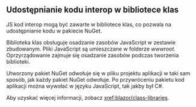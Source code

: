 ## <a name="share-interop-code-in-a-class-library"></a>Udostępnianie kodu interop w bibliotece klas

JS kod interop mogą być zawarte w bibliotece klas, co pozwala na udostępnianie kodu w pakiecie NuGet.

Biblioteka klas obsługuje osadzanie zasobów JavaScript w zestawie zbudowanym. Pliki JavaScript są umieszczane w folderze *wwwroot.* Oprzyrządowanie zajmuje się osadzanie zasobów podczas tworzenia biblioteki.

Utworzony pakiet NuGet odwołuje się w pliku projektu aplikacji w taki sam sposób, jak każdy pakiet NuGet odwołuje. Po przywróceniu pakietu kod aplikacji można wywołać w języku JavaScript, tak jakby był C#.

Aby uzyskać więcej informacji, zobacz <xref:blazor/class-libraries>.
